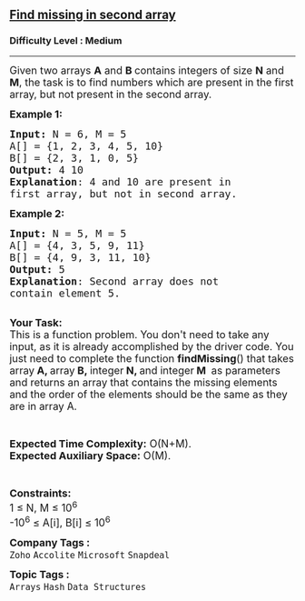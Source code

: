 <h2><a href="https://www.geeksforgeeks.org/problems/in-first-but-second5423/1">Find missing in second array</a></h2><h3>Difficulty Level : Medium</h3><hr><div class="problems_problem_content__Xm_eO"><p><span style="font-size:18px">Given two arrays <strong>A</strong> and <strong>B </strong>contains&nbsp;integers of size <strong>N</strong> and <strong>M</strong>, the task is to find numbers which are present in the&nbsp;first array, but not present in the second array.</span></p>

<p><span style="font-size:18px"><strong>Example 1:</strong></span></p>

<pre><span style="font-size:18px"><strong>Input: </strong>N = 6, M = 5
A[] = {1, 2, 3, 4, 5, 10}
B[] = {2, 3, 1, 0, 5}
<strong>Output:</strong> 4 10
<strong>Explanation</strong>: 4 and 10 are present in 
first array, but not in second array.</span></pre>

<p><span style="font-size:18px"><strong>Example 2:</strong></span></p>

<pre><span style="font-size:18px"><strong>Input: </strong>N = 5, M = 5
A[] = {4, 3, 5, 9, 11}
B[] = {4, 9, 3, 11, 10}</span>
<span style="font-size:18px"><strong>Output: </strong>5  
<strong>Explanation</strong>: Second array does not 
contain element 5.
</span></pre>

<p><br>
<span style="font-size:18px"><strong>Your Task:</strong><br>
This is a function problem. You don't need to take any input, as it is already accomplished by the driver code. You just need to complete the function <strong>findMissing</strong>() that takes array<strong> A, </strong>array<strong> B,&nbsp;</strong>integer<strong> N, </strong>and integer<strong> M&nbsp;</strong>&nbsp;as parameters and returns an array that contains the missing elements and the order of the elements should be the same as they are in array A.</span></p>

<p>&nbsp;</p>

<p><span style="font-size:18px"><strong>Expected Time Complexity:</strong> O(N+M).<br>
<strong>Expected Auxiliary Space:</strong> O(M).</span></p>

<p>&nbsp;</p>

<p><span style="font-size:18px"><strong>Constraints:</strong><br>
1 ≤ N, M ≤ 10<sup>6</sup></span><br>
<span style="font-size:18px">-10<sup>6</sup> ≤ A[i], B[i] ≤ 10<sup>6</sup></span></p>
</div><p><span style=font-size:18px><strong>Company Tags : </strong><br><code>Zoho</code>&nbsp;<code>Accolite</code>&nbsp;<code>Microsoft</code>&nbsp;<code>Snapdeal</code>&nbsp;<br><p><span style=font-size:18px><strong>Topic Tags : </strong><br><code>Arrays</code>&nbsp;<code>Hash</code>&nbsp;<code>Data Structures</code>&nbsp;